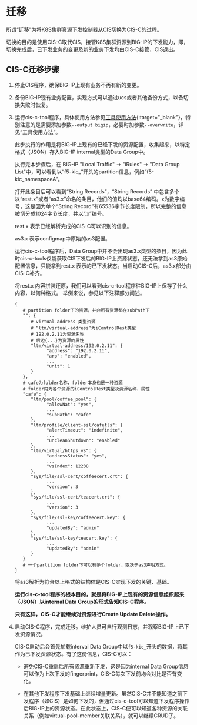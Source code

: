 # 迁移

所谓“迁移”为将K8S集群资源下发控制器从[CIS](https://clouddocs.f5.com/containers/latest/)切换为CIS-C的过程。

切换的目的是使用CIS-C取代CIS，接管K8S集群资源到BIG-IP的下发能力，即，切换完成后，已下发业务的变更及新的业务下发均由CIS-C接管，CIS退出。

## CIS-C迁移步骤

1. 停止CIS程序，确保BIG-IP上现有业务不再有新的变更。
2. 备份BIG-IP现有业务配置，实现方式可以通过ucs或者其他备份方式，以备切换失败时恢复。
3. 运行cis-c-tool程序，具体使用方法参见[工具使用方法](https://gitee.com/zongzw/f5-tool-grep-resources){:target="_blank"}，特别注意的是需要添加参数`--output bigip`，必要时加参数`--overwrite`，详见“工具使用方法”。

   此步执行的作用是将BIG-IP上现有的已经下发的资源配置，收集起来，以特定格式（JSON）存入BIG-IP internal类型的Data Group中。

   执行完本步骤后，在 BIG-IP "Local Traffic" -> "iRules" -> "Data Group List"中，可以看到以“f5-kic_”开头的partition信息，例如“f5-kic_namespaceA”。
   
   打开此条目后可以看到“String Records”，“String Records” 中包含多个以“rest.x”或者“as3.x”命名的条目，他们的值均以base64编码。x为数字编号，这是因为单个“String Record”有65536字节长度限制，所以完整的信息被切分成1024字节长度，并以“.x”编号。

   rest.x 表示已经解析完成的CIS-C可以识别的信息。

   as3.x 表示configmap中原始的as3配置。
   
   运行cis-c-tool程序后，Data Group中并不会出现as3.x类型的条目，因为此时cis-c-tools仅能获取CIS下发后的BIG-IP上资源状态，还无法拿到as3原始配置信息，只能拿到rest.x 表示的已下发状态。当启动CIS-C后，as3.x部分由CIS-C补齐。

   将rest.x 内容拼装还原，我们可以看到cis-c-tool程序往BIG-IP上保存了什么内容，以何种格式。 举例来说，参见以下注释部分阐述。

   ```
   {
      # partition folder下的资源，并非所有资源都在subPath下
      "": {
         # virtual-address 类型资源
         # “ltm/virtual-address”为iControlRest类型
         # 192.0.2.11为资源名称
         # 后边{...}为资源的属性
         "ltm/virtual-address/192.0.2.11": {
               "address": "192.0.2.11",
               "arp": "enabled",
               ...
               "unit": 1
         }
      },
      # cafe为folder名称，folder本身也是一种资源
      # folder内为各个资源的iControlRest类型及资源名称、属性
      "cafe": {
         "ltm/pool/coffee_pool": {
               "allowNat": "yes",
               ...
               "subPath": "cafe"
         },
         "ltm/profile/client-ssl/cafetls": {
               "alertTimeout": "indefinite",
               ...
               "uncleanShutdown": "enabled"
         },
         "ltm/virtual/https_vs": {
               "addressStatus": "yes",
               ...
               "vsIndex": 12238
         },
         "sys/file/ssl-cert/coffeecert.crt": {
               ...
               "version": 3
         },
         "sys/file/ssl-cert/teacert.crt": {
               ...
               "version": 3
         },
         "sys/file/ssl-key/coffeecert.key": {
               ...
               "updatedBy": "admin"
         },
         "sys/file/ssl-key/teacert.key": {
               ...
               "updatedBy": "admin"
         }
      }
      # 一个partition folder下可以有多个folder，取决于as3声明方式。
   }
   ```

   将as3解析为符合以上格式的结构体是CIS-C实现下发的关键、基础。
   
   **运行cis-c-tool程序的根本目的，就是将BIG-IP上现有的资源信息组织起来（JSON）以internal Data Group的形式告知CIS-C程序。**
   
   **只有这样，CIS-C才能继续对资源进行Create Update Delete操作。**

4. 启动CIS-C程序，完成迁移。维护人员可自行观测日志，并观察BIG-IP上已下发资源情况。

   CIS-C启动后会首先加载interval Data Group中以`f5-kic_`开头的数据，将其作为已下发资源状态。有了这份信息，CIS-C可以：

   * 避免CIS-C重启后所有资源重新下发，这是因为internal Data Group信息可以作为上次下发的fingerprint，CIS-C每次下发前均会对比是否有变化。

   * 在其他下发程序下发基础上继续增量更新。虽然CIS-C并不能知道之前下发程序（如CIS）是如何下发的，但通过cis-c-tool可以知道下发程序操作后BIG-IP上的资源状态。在此状态上，CIS-C便可以知道各种资源的关联关系（例如virtual-pool-member关联关系），就可以继续CRUD了。